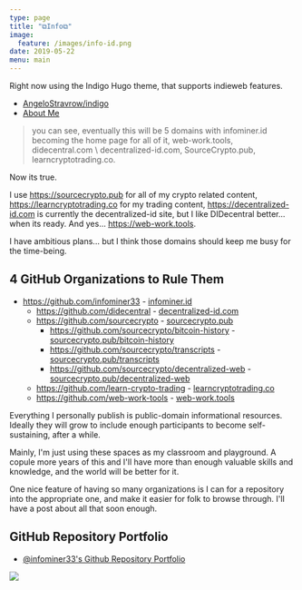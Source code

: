 ```yaml
---
type: page
title: "⧉Info⧉"
image:
  feature: /images/info-id.png
date: 2019-05-22
menu: main
---
```


Right now using the Indigo Hugo theme, that supports indieweb features.

* [AngeloStravrow/indigo](https://github.com/AngeloStavrow/indigo)
* [About Me](https://infominer.id/about)

>you can see, eventually this will be 5 domains with infominer.id becoming the home page for all of it, web-work.tools, didecentral.com \ decentralized-id.com, SourceCrypto.pub, learncryptotrading.co.

Now its true.

I use https://sourcecrypto.pub for all of my crypto related content, https://learncryptotrading.co for my trading content, https://decentralized-id.com is currently the decentralized-id site, but I like DIDecentral better... when its ready. And yes... https://web-work.tools.

I have ambitious plans... but I think those domains should keep me busy for the time-being.

## 4 GitHub Organizations to Rule Them

* https://github.com/infominer33  - [infominer.id](https://infominer.id)
  * https://github.com/didecentral - [decentralized-id.com](https://decentralized-id.com)
  * https://github.com/sourcecrypto - [sourcecrypto.pub](https://sourcecrypto.pub)
    * https://github.com/sourcecrypto/bitcoin-history - [sourcecrypto.pub/bitcoin-history](https://sourcecrypto.pub/bitcoin-history)
    * https://github.com/sourcecrypto/transcripts - [sourcecrypto.pub/transcripts](https://sourcecrypto.pub/transcripts)
    * https://github.com/sourcecrypto/decentralized-web - [sourcecrypto.pub/decentralized-web](https://sourcecrypto.pub/decentralized-web)
  * https://github.com/learn-crypto-trading - [learncryptotrading.co](https://learncryptotrading.co)
  * https://github.com/web-work-tools - [web-work.tools](https://web-work.tools)

Everything I personally publish is public-domain informational resources. Ideally they will grow to include enough participants to become self-sustaining, after a while.

Mainly, I'm just using these spaces as my classroom and playground. A copule more years of this and I'll have more than enough valuable skills and knowledge, and the world will be better for it.

One nice feature of having so many organizations is I can for a repository into the appropriate one, and make it easier for folk to browse through. I'll have a post about all that soon enough.

## GitHub Repository Portfolio

* [@infominer33's Github Repository Portfolio](https://infominer.id/github-portfolio)

[![](https://imgur.com/NgEKu1x.png)](https://github.com/infominer33)


